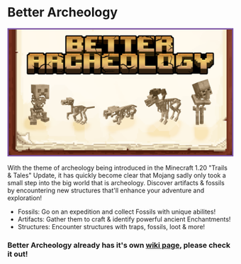 # <b>Better Archeology</b>

<p align="center">
<img src="/images/Mod pictures/better-archeology-banner.png" alt="Better Archeology Banner" style="border: 3px solid  #7f58a7;" width="800">
</p>

With the theme of archeology being introduced in the Minecraft 1.20 "Trails & Tales" Update, it has quickly become clear that Mojang sadly only took a small step into the big world that is archeology. Discover artifacts & fossils by encountering new structures that'll enhance your adventure and exploration!

- Fossils: Go on an expedition and collect Fossils with unique abilites!
- Artifacts: Gather them to craft & identify powerful ancient Enchantments!
- Structures: Encounter structures with traps, fossils, loot & more!

<h3>
Better Archeology already has it's own <b><a href="https://github.com/Pandarix/BetterArcheology/wiki" target="_blank">wiki page</a></b>, please check it out!
</h3>
